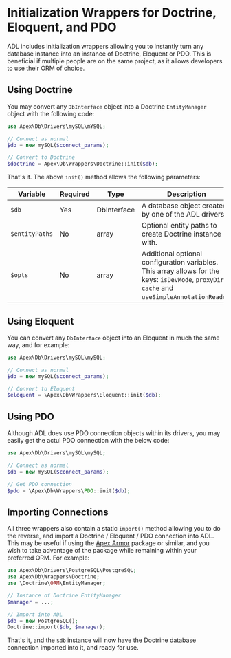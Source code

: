 
# Initialization Wrappers for Doctrine, Eloquent, and PDO

ADL includes initialization wrappers allowing you to instantly turn any database instance into an instance of Doctrine, Eloquent or PDO.  This is beneficial if multiple people are on the same project, as it allows developers to use their ORM of choice.


## Using Doctrine

You may convert any `DbInterface` object into a Doctrine `EntityManager` object with the following code:

~~~php
use Apex\Db\Drivers\mySQL\mYSQL;

// Connect as normal
$db = new mySQL($connect_params);

// Convert to Doctrine
$doctrine = Apex\Db\Wrappers\Doctrine::init($db);
~~~


That's it.  The above `init()` method allows the following parameters:

Variable | Required | Type | Description
------------- |------------- |------------- |------------- 
`$db` | Yes | DbInterface | A database object created by one of the ADL drivers.
`$entityPaths` | No | array | Optional entity paths to create Doctrine instance with.
`$opts` | No | array | Additional optional configuration variables.  This array allows for the keys:  `isDevMode`, `proxyDir`, `cache` and `useSimpleAnnotationReader`.


## Using Eloquent

You can convert any `DbInterface` object into an Eloquent in much the same way, and for example:

~~~php
use Apex\Db\Drivers\mySQL\mySQL;

// Connect as normal
$db = new mySQL($connect_params);

// Convert to Eloquent
$eloquent = \Apex\Db\Wrappers\Eloquent::init($db);
~~~


## Using PDO

Although ADL does use PDO connection objects within its drivers, you may easily get the actul PDO connection with the below code:

~~~php
use Apex\Db\Drivers\mySQL\mySQL;

// Connect as normal
$db = new mySQL($connect_params);

// Get PDO connection
$pdo = \Apex\Db\Wrappers\PDO::init($db);
~~~


## Importing Connections

All three wrappers also contain a static `import()` method allowing you to do the reverse, and import a Doctrine / Eloquent / PDO connection into ADL.  This may be useful if using the <a href="https://github.com/apexpl/armor">Apex Armor</a> package or similar, and you wish to take advantage of the package while remaining within your preferred ORM.  For example:

~~~php
use Apex\Db\Drivers\PostgreSQL\PostgreSQL;
use Apex\Db\Wrappers\Doctrine;
use \Doctrine\ORM\EntityManager;

// Instance of Doctrine EntityManager
$manager = ...;

// Import into ADL
$db = new PostgreSQL();
Doctrine::import($db, $manager);
~~~

That's it, and the `$db` instance will now have the Doctrine database connection imported into it, and ready for use.


